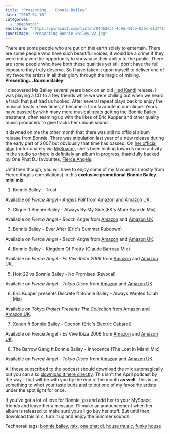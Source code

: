 ```yaml
---
title: "Presenting... Bonnie Bailey"
date: "2007-04-18"
categories: 
  - "onephatdj"
enclosure: "https://pinecast.com/listen/04d62ecf-4c9a-41ce-b59c-d1d7f11c5038.mp3 62465724 audio/mpeg "
coverImage: "Presenting-Bonnie-Bailey-v2.jpg"
---
```


There are some people who are put on this earth solely to entertain. There are some people who have such beautiful voices, it would be a crime if they were not given the opportunity to showcase their ability to the public. There are some people who have both these qualities yet still don't have the full exposure they truly deserve. So I have taken it upon myself to deliver one of my favourite artists in all their glory through the magic of mixing. **Presenting... Bonnie Bailey**.

I discovered Ms Bailey several years back on an old [Hed Kandi](https://www.hedkandi.com/) release. I was playing a CD to a few friends while we were chilling out when we heard a track that just had us hooked. After several repeat plays back to enjoy the musical treats a few times, it became a firm favourite in our clique. Years have passed by with many more musical treats getting the Bonnie Bailey treatment, often teaming up with the likes of Eric Kupper and other quality music producers to give tracks her unique sound.

It dawned on me the other month that there was still no official album release from Bonnie. There was stipulation last year of a new release during the early part of 2007 but obviously that time has passed. On [her official blog](https://blog.myspace.com/index.cfm?fuseaction=blog.ListAll&friendID=76512807&MyToken=4c9fa9dc-60a3-4ab2-8057-ed147c05afb3ML) (unfortunately via [MySpace](https://www.myspace.com/theofficialbonniebailey)), she's been hinting towards more activity in the studio so there is definitely an album in progress, thankfully backed by One Phat DJ favourites, [Fierce Angels](https://www.fierceangels.com/).

Until then though, you will have to enjoy some of my favourites (mostly from Fierce Angels compilations) in this **exclusive promotional** **Bonnie Bailey** **mini mix**.

1. Bonnie Bailey - Trust

Available on _Fierce Angel - Angels Fall_ from [Amazon](https://www.amazon.com/exec/obidos/ASIN/B000LPS2HC/sjmedia-21) and [Amazon UK](https://www.amazon.co.uk/exec/obidos/ASIN/B000LPS2HC/sjmedia-21).

2. Clique ft Bonnie Bailey - Always By My Side (EK's More Sparkle Mix)

Available on _Fierce Angel - Beach Angel_ from [Amazon](https://www.amazon.com/exec/obidos/ASIN/B000G03Q9Q/sjmedia-21) and [Amazon UK](https://www.amazon.co.uk/exec/obidos/ASIN/B000G03Q9Q/sjmedia-21)

3. Bonnie Bailey - Ever After (Eric's Summer Rubdown)

Available on _Fierce Angel - Beach Angel_ from [Amazon](https://www.amazon.com/exec/obidos/ASIN/B000G03Q9Q/sjmedia-21) and [Amazon UK](https://www.amazon.co.uk/exec/obidos/ASIN/B000G03Q9Q/sjmedia-21).

4. Bonnie Bailey - Kingdom Of Pretty (Claude Barreau Mix)

Available on _Fierce Angel - Es Vive Ibiza 2006_ from [Amazon](https://www.amazon.com/exec/obidos/ASIN/B000GLKKXK/sjmedia-21) and [Amazon UK](https://www.amazon.co.uk/exec/obidos/ASIN/B000GLKKXK/sjmedia-21).

5. Hott 22 vs Bonnie Bailey - No Promises (Revocal)

Available on _Fierce Angel - Tokyo Disco_ from [Amazon](https://www.amazon.com/exec/obidos/ASIN/B000FDJ4B8/sjmedia-21) and [Amazon UK](https://www.amazon.co.uk/exec/obidos/ASIN/B000FDJ4B8/sjmedia-21).

6. Eric Kupper presents Discrete ft Bonnie Bailey - Always Wanted (Club Mix)

Available on _Tokyo Project Presents The Collection_ from [Amazon](https://www.amazon.com/exec/obidos/ASIN/B000BM7U7S/sjmedia-21) and [Amazon UK](https://www.amazon.co.uk/exec/obidos/ASIN/B000BM7U7S/sjmedia-21).

7. Xenon ft Bonnie Bailey - Cocoon (Eric's Electric Cabaret)

Available on Fierce Angel - Es Vive Ibiza 2006 from [Amazon](https://www.amazon.com/exec/obidos/ASIN/B000GLKKXK/sjmedia-21) and [Amazon UK](https://www.amazon.co.uk/exec/obidos/ASIN/B000GLKKXK/sjmedia-21).

8. The Barrow Gang ft Bonnie Bailey - Innocence (The Lost In Miami Mix)

Available on _Fierce Angel - Tokyo Disco_ from [Amazon](https://www.amazon.com/exec/obidos/ASIN/B000FDJ4B8/sjmedia-21) and [Amazon UK](https://www.amazon.co.uk/exec/obidos/ASIN/B000FDJ4B8/sjmedia-21).

All those subscribed to the podcast should download the mix automagically but you can also [download it here directly](https://onephatdj.com/mp3/misc/25_presenting_bonnie_bailey.mp3). This isn't the April podcast by the way - that will be with you by the end of the month **as well**. This is just something to whet your taste buds and to put one of my favourite artists under the spot light for once.

If you've got a lot of love for Bonnie, go and add her to your MySpace friends and leave her a message. I'll make an announcement when her album is released to make sure you all go buy her stuff. But until then, download this mix, turn it up and enjoy the Summer sounds.

Technorati tags: [bonnie bailey](https://technorati.com/tags/bonniebailey), [mix](https://technorati.com/tags/mix), [one phat dj](https://technorati.com/tags/onephatdj), [house music](https://technorati.com/tags/housemusic), [funky house](https://technorati.com/tags/funkyhouse)
